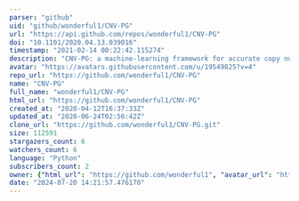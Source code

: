 ```yaml
---
parser: "github"
uid: "github/wonderful1/CNV-PG"
url: "https://api.github.com/repos/wonderful1/CNV-PG"
doi: "10.1101/2020.04.13.039016"
timestamp: "2021-02-14 00:22:42.115274"
description: "CNV-PG: a machine-learning framework for accurate copy number variation predicting and genotyping"
avatar: "https://avatars.githubusercontent.com/u/19549825?v=4"
repo_url: "https://github.com/wonderful1/CNV-PG"
name: "CNV-PG"
full_name: "wonderful1/CNV-PG"
html_url: "https://github.com/wonderful1/CNV-PG"
created_at: "2020-04-12T16:37:33Z"
updated_at: "2020-06-24T02:56:42Z"
clone_url: "https://github.com/wonderful1/CNV-PG.git"
size: 112591
stargazers_count: 6
watchers_count: 6
language: "Python"
subscribers_count: 2
owner: {"html_url": "https://github.com/wonderful1", "avatar_url": "https://avatars.githubusercontent.com/u/19549825?v=4", "login": "wonderful1", "type": "User"}
date: "2024-07-20 14:21:57.476170"
---
```

